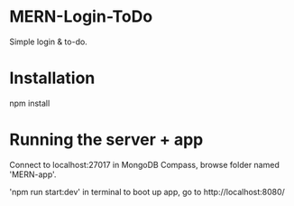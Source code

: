 # MERN-Login-ToDo
Simple login & to-do.

# Installation
npm install

# Running the server + app
Connect to localhost:27017 in MongoDB Compass, browse folder named 'MERN-app'.

'npm run start:dev' in terminal to boot up app, go to http://localhost:8080/
